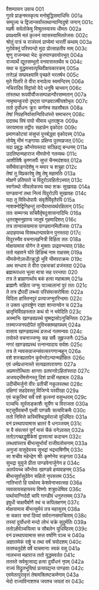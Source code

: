 वैशम्पायन उवाच	001  
गुरवे प्राङ्नमस्कृत्य मनोबुद्धिसमाधिभिः	001a  
सम्पूज्य च द्विजान्सर्वांस्तथान्यान्विदुषो जनान्	001c  
महर्षेः सर्वलोकेषु विश्रुतस्यास्य धीमतः	002a  
प्रवक्ष्यामि मतं कृत्स्नं व्यासस्यामिततेजसः	002c  
श्रोतुं पात्रं च राजंस्त्वं प्राप्येमां भारतीं कथाम्	003a  
गुरोर्वक्तुं परिस्पन्दो मुदा प्रोत्साहतीव माम्	003c  
शृणु राजन्यथा भेदः कुरुपाण्डवयोरभूत्	004a  
राज्यार्थे द्यूतसम्भूतो वनवासस्तथैव च	004c  
यथा च युद्धमभवत्पृथिवीक्षयकारकम्	005a  
तत्तेऽहं सम्प्रवक्ष्यामि पृच्छते भरतर्षभ	005c  
मृते पितरि ते वीरा वनादेत्य स्वमन्दिरम्	006a  
नचिरादिव विद्वांसो वेदे धनुषि चाभवन्	006c  
तांस्तथा रूपवीर्यौजःसम्पन्नान्पौरसम्मतान्	007a  
नामृष्यन्कुरवो दृष्ट्वा पाण्डवाञ्श्रीयशोभृतः	007c  
ततो दुर्योधनः क्रूरः कर्णश्च सहसौबलः	008a  
तेषां निग्रहनिर्वासान्विविधांस्ते समाचरन्	008c  
ददावथ विषं पापो भीमाय धृतराष्ट्रजः	009a  
जरयामास तद्वीरः सहान्नेन वृकोदरः	009c  
प्रमाणकोट्यां संसुप्तं पुनर्बद्ध्वा वृकोदरम्	010a  
तोयेषु भीमं गङ्गायाः प्रक्षिप्य पुरमाव्रजत्	010c  
यदा प्रबुद्धः कौन्तेयस्तदा सञ्छिद्य बन्धनम्	011a  
उदतिष्ठन्महाराज भीमसेनो गतव्यथः	011c  
आशीविषैः कृष्णसर्पैः सुप्तं चैनमदंशयत्	012a  
सर्वेष्वेवाङ्गदेशेषु न ममार च शत्रुहा	012c  
तेषां तु विप्रकारेषु तेषु तेषु महामतिः	013a  
मोक्षणे प्रतिघाते च विदुरोऽवहितोऽभवत्	013c  
स्वर्गस्थो जीवलोकस्य यथा शक्रः सुखावहः	014a  
पाण्डवानां तथा नित्यं विदुरोऽपि सुखावहः	014c  
यदा तु विविधोपायैः संवृतैर्विवृतैरपि	015a  
नाशक्नोद्विनिहन्तुं तान्दैवभाव्यर्थरक्षितान्	015c  
ततः सम्मन्त्र्य सचिवैर्वृषदुःशासनादिभिः	016a  
धृतराष्ट्रमनुज्ञाप्य जातुषं गृहमादिशत्	016c  
तत्र तान्वासयामास पाण्डवानमितौजसः	017a  
अदाहयच्च विस्रब्धान्पावकेन पुनस्तदा	017c  
विदुरस्यैव वचनात्खनित्री विहिता ततः	018a  
मोक्षयामास योगेन ते मुक्ताः प्राद्रवन्भयात्	018c  
ततो महावने घोरे हिडिम्बं नाम राक्षसम्	019a  
भीमसेनोऽवधीत्क्रुद्धो भुवि भीमपराक्रमः	019c  
अथ सन्धाय ते वीरा एकचक्रां व्रजंस्तदा	020a  
ब्रह्मरूपधरा भूत्वा मात्रा सह परन्तपाः	020  
तत्र ते ब्राह्मणार्थाय बकं हत्वा महाबलम्	021a  
ब्राह्मणैः सहिता जग्मुः पाञ्चालानां पुरं ततः	021c  
ते तत्र द्रौपदीं लब्ध्वा परिसंवत्सरोषिताः	022a  
विदिता हास्तिनपुरं प्रत्याजग्मुररिन्दमाः	022c  
त उक्ता धृतराष्ट्रेण राज्ञा शान्तनवेन च	023a  
भ्रातृभिर्विग्रहस्तात कथं वो न भवेदिति	023c  
अस्माभिः खाण्डवप्रस्थे युष्मद्वासोऽनुचिन्तितः	023e  
तस्माज्जनपदोपेतं सुविभक्तमहापथम्	024a  
वासाय खाण्डवप्रस्थं व्रजध्वं गतमन्यवः	024c  
तयोस्ते वचनाज्जग्मुः सह सर्वैः सुहृज्जनैः	025a  
नगरं खाण्डवप्रस्थं रत्नान्यादाय सर्वशः	025c  
तत्र ते न्यवसन्राजन्संवत्सरगणान्बहून्	026a  
वशे शस्त्रप्रतापेन कुर्वन्तोऽन्यान्महीक्षितः	026c  
एवं धर्मप्रधानास्ते सत्यव्रतपरायणाः	027a  
अप्रमत्तोत्थिताः क्षान्ताः प्रतपन्तोऽहितांस्तदा	027c  
अजयद्भीमसेनस्तु दिशं प्राचीं महाबलः	028a  
उदीचीमर्जुनो वीरः प्रतीचीं नकुलस्तथा	028c  
दक्षिणां सहदेवस्तु विजिग्ये परवीरहा	029a  
एवं चक्रुरिमां सर्वे वशे कृत्स्नां वसुन्धराम्	029c  
पञ्चभिः सूर्यसङ्काशैः सूर्येण च विराजता	030a  
षट्सूर्येवाबभौ पृथ्वी पाण्डवैः सत्यविक्रमैः	030c  
ततो निमित्ते कस्मिंश्चिद्धर्मराजो युधिष्ठिरः	031a  
वनं प्रस्थापयामास भ्रातरं वै धनञ्जयम्	031c  
स वै संवत्सरं पूर्णं मासं चैकं वनेऽवसत्	032a  
ततोऽगच्छद्धृषीकेशं द्वारवत्यां कदाचन	032c  
लब्धवांस्तत्र बीभत्सुर्भार्यां राजीवलोचनाम्	033a  
अनुजां वासुदेवस्य सुभद्रां भद्रभाषिणीम्	033c  
सा शचीव महेन्द्रेण श्रीः कृष्णेनेव सङ्गता	034a  
सुभद्रा युयुजे प्रीता पाण्डवेनार्जुनेन ह	034c  
अतर्पयच्च कौन्तेयः खाण्डवे हव्यवाहनम्	035a  
बीभत्सुर्वासुदेवेन सहितो नृपसत्तम	035c  
नातिभारो हि पार्थस्य केशवेनाभवत्सह	036a  
व्यवसायसहायस्य विष्णोः शत्रुवधेष्विव	036c  
पार्थायाग्निर्ददौ चापि गाण्डीवं धनुरुत्तमम्	037a  
इषुधी चाक्षयैर्बाणै रथं च कपिलक्षणम्	037c  
मोक्षयामास बीभत्सुर्मयं तत्र महासुरम्	038a  
स चकार सभां दिव्यां सर्वरत्नसमाचिताम्	038c  
तस्यां दुर्योधनो मन्दो लोभं चक्रे सुदुर्मतिः	039a  
ततोऽक्षैर्वञ्चयित्वा च सौबलेन युधिष्ठिरम्	039c  
वनं प्रस्थापयामास सप्त वर्षाणि पञ्च च	040a  
अज्ञातमेकं राष्ट्रे च तथा वर्षं त्रयोदशम्	040c  
ततश्चतुर्दशे वर्षे याचमानाः स्वकं वसु	041a  
नालभन्त महाराज ततो युद्धमवर्तत	041c  
ततस्ते सर्वमुत्साद्य हत्वा दुर्योधनं नृपम्	042a  
राज्यं विद्रुतभूयिष्ठं प्रत्यपद्यन्त पाण्डवाः	042c  
एवमेतत्पुरावृत्तं तेषामक्लिष्टकर्मणाम्	043a  
भेदो राज्यविनाशश्च जयश्च जयतां वर	043c  
